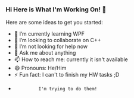 ### Hi Here is What I'm Working On! 👋

Here are some ideas to get you started:

- 🌱 I’m currently learning WPF
- 👯 I’m looking to collaborate on C++
- 🤔 I’m not looking for help now
- 💬 Ask me about anything
- 📫 How to reach me: currently it isn't available
- 😄 Pronouns: He/Him
- ⚡ Fun fact: I can't to finish my HW tasks ;D
-              I'm trying to do them!
